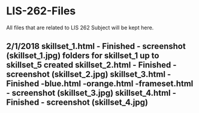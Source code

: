 # LIS-262-Files
All files that are related to LIS 262 Subject will be kept here.

2/1/2018
skillset_1.html
	- Finished
	- screenshot (skillset_1.jpg)
folders for skillset_1 up to skillset_5 created
skillset_2.html
	- Finished
	- screenshot (skillset_2.jpg)
skillset_3.html
	- Finished
		-blue.html
		-orange.html
		-frameset.html
	- screenshot (skillset_3.jpg)
skillset_4.html
	- Finished
	- screenshot (skillset_4.jpg)
-------------------------------------------------------------------------------------------
